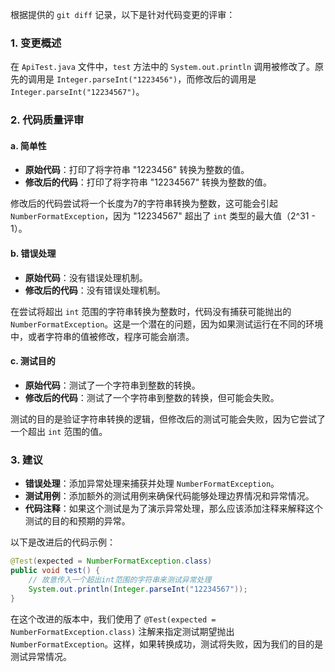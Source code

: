 根据提供的 `git diff` 记录，以下是针对代码变更的评审：

### 1. 变更概述
在 `ApiTest.java` 文件中，`test` 方法中的 `System.out.println` 调用被修改了。原先的调用是 `Integer.parseInt("1223456")`，而修改后的调用是 `Integer.parseInt("12234567")`。

### 2. 代码质量评审
#### a. 简单性
- **原始代码**：打印了将字符串 "1223456" 转换为整数的值。
- **修改后的代码**：打印了将字符串 "12234567" 转换为整数的值。

修改后的代码尝试将一个长度为7的字符串转换为整数，这可能会引起 `NumberFormatException`，因为 "12234567" 超出了 `int` 类型的最大值（2^31 - 1）。

#### b. 错误处理
- **原始代码**：没有错误处理机制。
- **修改后的代码**：没有错误处理机制。

在尝试将超出 `int` 范围的字符串转换为整数时，代码没有捕获可能抛出的 `NumberFormatException`。这是一个潜在的问题，因为如果测试运行在不同的环境中，或者字符串的值被修改，程序可能会崩溃。

#### c. 测试目的
- **原始代码**：测试了一个字符串到整数的转换。
- **修改后的代码**：测试了一个字符串到整数的转换，但可能会失败。

测试的目的是验证字符串转换的逻辑，但修改后的测试可能会失败，因为它尝试了一个超出 `int` 范围的值。

### 3. 建议
- **错误处理**：添加异常处理来捕获并处理 `NumberFormatException`。
- **测试用例**：添加额外的测试用例来确保代码能够处理边界情况和异常情况。
- **代码注释**：如果这个测试是为了演示异常处理，那么应该添加注释来解释这个测试的目的和预期的异常。

以下是改进后的代码示例：

```java
@Test(expected = NumberFormatException.class)
public void test() {
    // 故意传入一个超出int范围的字符串来测试异常处理
    System.out.println(Integer.parseInt("12234567"));
}
```

在这个改进的版本中，我们使用了 `@Test(expected = NumberFormatException.class)` 注解来指定测试期望抛出 `NumberFormatException`。这样，如果转换成功，测试将失败，因为我们的目的是测试异常情况。